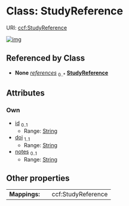 
# Class: StudyReference




URI: [ccf:StudyReference](http://purl.org/ccf/StudyReference)


[![img](https://yuml.me/diagram/nofunky;dir:TB/class/[AsctbRecord]++-%20references%200..*>[StudyReference&#124;id:string%20%3F;doi:string;notes:string%20%3F],[AsctbRecord])](https://yuml.me/diagram/nofunky;dir:TB/class/[AsctbRecord]++-%20references%200..*>[StudyReference&#124;id:string%20%3F;doi:string;notes:string%20%3F],[AsctbRecord])

## Referenced by Class

 *  **None** *[references](references.md)*  <sub>0..\*</sub>  **[StudyReference](StudyReference.md)**

## Attributes


### Own

 * [id](id.md)  <sub>0..1</sub>
     * Range: [String](types/String.md)
 * [doi](doi.md)  <sub>1..1</sub>
     * Range: [String](types/String.md)
 * [notes](notes.md)  <sub>0..1</sub>
     * Range: [String](types/String.md)

## Other properties

|  |  |  |
| --- | --- | --- |
| **Mappings:** | | ccf:StudyReference |

